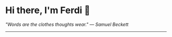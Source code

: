 <h1>Hi there, I'm Ferdi 👋</h1>

<p><em>
  "Words are the clothes thoughts wear." — Samuel Beckett
</em></p>

---

